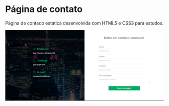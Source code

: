 
 <h1>Página de contato</h1>
 <p>Página de contado estática desenvolvida com HTML5 e CSS3 para estudos.</p>
 

 <div align="center">
     <img width="700"src="img/readme/tela.png"/>
 </div>
 